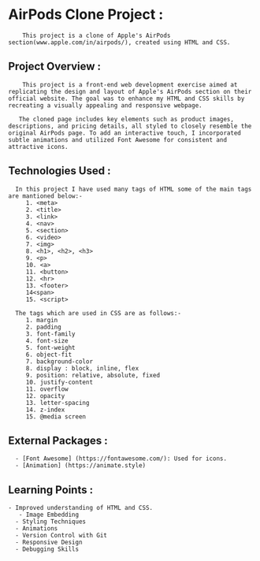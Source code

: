 
# AirPods Clone Project :
		This project is a clone of Apple's AirPods section(www.apple.com/in/airpods/), created using HTML and CSS.

## Project Overview :
		This project is a front-end web development exercise aimed at replicating the design and layout of Apple's AirPods section on their official website. The goal was to enhance my HTML and CSS skills by recreating a visually appealing and responsive webpage.

	   The cloned page includes key elements such as product images, descriptions, and pricing details, all styled to closely resemble the original AirPods page. To add an interactive touch, I incorporated subtle animations and utilized Font Awesome for consistent and attractive icons.

## Technologies Used :
      In this project I have used many tags of HTML some of the main tags are mantioned below:- 
         1. <meta>
         2. <title>
         3. <link> 
         4. <nav>
         5. <section> 
         6. <video>
         7. <img>
         8. <h1>, <h2>, <h3>
         9. <p>
         10. <a>
         11. <button>
         12. <hr>
         13. <footer>
         14<span>
         15. <script>

      The tags which are used in CSS are as follows:-
         1. margin
         2. padding
         3. font-family
         4. font-size
         5. font-weight
         6. object-fit
         7. background-color
         8. display : block, inline, flex
         9. position: relative, absolute, fixed
         10. justify-content
         11. overflow
         12. opacity
         13. letter-spacing
         14. z-index
         15. @media screen	

## External Packages :
      - [Font Awesome] (https://fontawesome.com/): Used for icons.
      - [Animation] (https://animate.style)

## Learning Points :
   	- Improved understanding of HTML and CSS.
	   - Image Embedding
      - Styling Techniques
      - Animations
      - Version Control with Git
      - Responsive Design
      - Debugging Skills
      